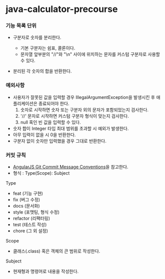 # java-calculator-precourse


### 기능 목록 단위 

- 구분자로 숫자를 분리한다. 
  - 기본 구분자는 쉼표, 콜론이다.
  - 문자열 앞부분의 "//"와 "\n" 사이에 위치하는 문자를 커스텀 구분자로 사용할 수 있다.

- 분리된 각 숫자의 합을 반환한다.

### 예외사항
- 사용자가 잘못된 값을 입력할 경우 IllegalArgumentException을 발생시킨 후 애플리케이션은 종료되어야 한다.
   1. 숫자로 시작하면 숫자 또는 구분자 외의 문자가 포함되었는지 검사한다.
   2. '//' 문자로 시작하면 커스텀 구분자 형식이 맞는지 검사한다.
   3. null 혹인 빈 값을 입력할 수 있다.
- 숫자 합이 Integer 타입 최대 범위를 초과할 시 예외가 발생한다.
- 아무 입력이 없을 시 0을 반환한다.
- 구분자 없이 숫자만 입력했을 경우 그대로 반환한다.

### 커밋 규칙

- [AngularJS Git Commit Message Conventions](https://gist.github.com/stephenparish/9941e89d80e2bc58a153#allowed-type)을 참고한다.
- 형식 : Type(Scope): Subject 

Type
- feat (기능 구현)
- fix (버그 수정)
- docs (문서화)
- style (포맷팅, 형식 수정)
- refactor (리팩터링)
- test (테스트 작성)
- chore (그 외 설정)

Scope
- 클래스(.class) 혹은 객체의 큰 범위로 작성한다.

Subject
- 현재형과 명령어로 내용을 작성한다.